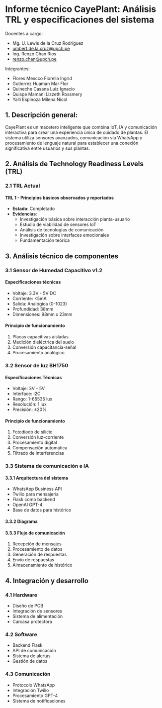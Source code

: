 # Informe técnico CayePlant: Análisis TRL y especificaciones del sistema

Docentes a cargo:
* Mg. U. Lewis de la Cruz Rodríguez
* umbert.de.la.cruz@upch.pe
* Ing. Renzo Chan Rios
* renzo.chan@upch.pe

Integrantes:
* Flores Mescco Fiorella Ingrid
* Gutierrez Huaman Mar Flor
* Quineche Casana Luiz Ignacio
* Quispe Mamani Lizzeth Rossmery
* Yalli Espinoza Milena Nicol

## 1. Descripción general:
CayePlant es un macetero inteligente que combina IoT, IA y comunicación interactiva para crear una experiencia única de cuidado de plantas. El sistema utiliza sensores avanzados, comunicación vía WhatsApp y procesamiento de lenguaje natural para establecer una conexión significativa entre usuarios y sus plantas.

## 2. Análisis de Technology Readiness Levels (TRL)

### 2.1 TRL Actual

#### TRL 1 - Principios básicos observados y reportados
- **Estado**: Completado
- **Evidencias**:
  - Investigación básica sobre interacción planta-usuario
  - Estudio de viabilidad de sensores IoT
  - Análisis de tecnologías de comunicación
  - Investigación sobre interfaces emocionales
  - Fundamentación teórica

## 3. Análisis técnico de componentes

### 3.1 Sensor de Humedad Capacitivo v1.2

#### Especificaciones técnicas
- Voltaje: 3.3V - 5V DC
- Corriente: <5mA
- Salida: Analógica (0-1023)
- Profundidad: 38mm
- Dimensiones: 98mm x 23mm

#### Principio de funcionamiento
1. Placas capacitivas aisladas
2. Medición dieléctrica del suelo
3. Conversión capacitancia-señal
4. Procesamiento analógico

### 3.2 Sensor de luz BH1750

#### Especificaciones Técnicas
- Voltaje: 3V - 5V
- Interface: I2C
- Rango: 1-65535 lux
- Resolución: 1 lux
- Precisión: ±20%

#### Principio de funcionamiento
1. Fotodiodo de silicio
2. Conversión luz-corriente
3. Procesamiento digital
4. Compensación automática
5. Filtrado de interferencias

### 3.3 Sistema de comunicación e IA

#### 3.3.1 Arquitectura del sistema
- WhatsApp Business API
- Twilio para mensajería
- Flask como backend
- OpenAI GPT-4
- Base de datos para histórico

#### 3.3.2 Diagrama 



#### 3.3.3 Flujo de comunicación
1. Recepción de mensajes
2. Procesamiento de datos
3. Generación de respuestas
4. Envío de respuestas
5. Almacenamiento de histórico

## 4. Integración y desarrollo

### 4.1 Hardware
- Diseño de PCB
- Integración de sensores
- Sistema de alimentación
- Carcasa protectora

### 4.2 Software
- Backend Flask
- API de comunicación
- Sistema de alertas
- Gestión de datos

### 4.3 Comunicación
- Protocolo WhatsApp
- Integración Twilio
- Procesamiento GPT-4
- Sistema de notificaciones
